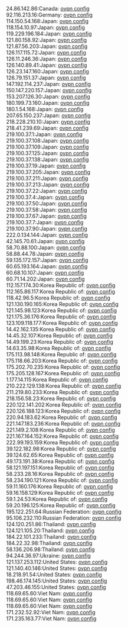 24.86.142.86:Canada: [ovpn config](vpn/24_86_142_86.ovpn)  
92.116.213.16:Germany: [ovpn config](vpn/92_116_213_16.ovpn)  
114.150.54.168:Japan: [ovpn config](vpn/114_150_54_168.ovpn)  
118.154.10.97:Japan: [ovpn config](vpn/118_154_10_97.ovpn)  
119.229.196.184:Japan: [ovpn config](vpn/119_229_196_184.ovpn)  
121.80.158.92:Japan: [ovpn config](vpn/121_80_158_92.ovpn)  
121.87.56.203:Japan: [ovpn config](vpn/121_87_56_203.ovpn)  
126.117.115.72:Japan: [ovpn config](vpn/126_117_115_72.ovpn)  
126.11.246.36:Japan: [ovpn config](vpn/126_11_246_36.ovpn)  
126.140.89.41:Japan: [ovpn config](vpn/126_140_89_41.ovpn)  
126.23.147.160:Japan: [ovpn config](vpn/126_23_147_160.ovpn)  
126.79.151.37:Japan: [ovpn config](vpn/126_79_151_37.ovpn)  
147.192.114.237:Japan: [ovpn config](vpn/147_192_114_237.ovpn)  
150.147.220.157:Japan: [ovpn config](vpn/150_147_220_157.ovpn)  
153.207.126.30:Japan: [ovpn config](vpn/153_207_126_30.ovpn)  
180.199.73.160:Japan: [ovpn config](vpn/180_199_73_160.ovpn)  
180.1.54.168:Japan: [ovpn config](vpn/180_1_54_168.ovpn)  
207.65.150.237:Japan: [ovpn config](vpn/207_65_150_237.ovpn)  
218.228.210.10:Japan: [ovpn config](vpn/218_228_210_10.ovpn)  
218.41.239.69:Japan: [ovpn config](vpn/218_41_239_69.ovpn)  
219.100.37.1:Japan: [ovpn config](vpn/219_100_37_1.ovpn)  
219.100.37.108:Japan: [ovpn config](vpn/219_100_37_108.ovpn)  
219.100.37.109:Japan: [ovpn config](vpn/219_100_37_109.ovpn)  
219.100.37.125:Japan: [ovpn config](vpn/219_100_37_125.ovpn)  
219.100.37.138:Japan: [ovpn config](vpn/219_100_37_138.ovpn)  
219.100.37.19:Japan: [ovpn config](vpn/219_100_37_19.ovpn)  
219.100.37.205:Japan: [ovpn config](vpn/219_100_37_205.ovpn)  
219.100.37.211:Japan: [ovpn config](vpn/219_100_37_211.ovpn)  
219.100.37.213:Japan: [ovpn config](vpn/219_100_37_213.ovpn)  
219.100.37.22:Japan: [ovpn config](vpn/219_100_37_22.ovpn)  
219.100.37.4:Japan: [ovpn config](vpn/219_100_37_4.ovpn)  
219.100.37.50:Japan: [ovpn config](vpn/219_100_37_50.ovpn)  
219.100.37.58:Japan: [ovpn config](vpn/219_100_37_58.ovpn)  
219.100.37.67:Japan: [ovpn config](vpn/219_100_37_67.ovpn)  
219.100.37.7:Japan: [ovpn config](vpn/219_100_37_7.ovpn)  
219.100.37.90:Japan: [ovpn config](vpn/219_100_37_90.ovpn)  
222.0.134.144:Japan: [ovpn config](vpn/222_0_134_144.ovpn)  
42.145.70.61:Japan: [ovpn config](vpn/42_145_70_61.ovpn)  
58.70.88.100:Japan: [ovpn config](vpn/58_70_88_100.ovpn)  
58.88.44.78:Japan: [ovpn config](vpn/58_88_44_78.ovpn)  
59.135.172.157:Japan: [ovpn config](vpn/59_135_172_157.ovpn)  
60.65.193.164:Japan: [ovpn config](vpn/60_65_193_164.ovpn)  
60.68.10.107:Japan: [ovpn config](vpn/60_68_10_107.ovpn)  
60.71.14.202:Japan: [ovpn config](vpn/60_71_14_202.ovpn)  
112.157.174.30:Korea Republic of: [ovpn config](vpn/112_157_174_30.ovpn)  
112.165.86.117:Korea Republic of: [ovpn config](vpn/112_165_86_117.ovpn)  
118.42.96.5:Korea Republic of: [ovpn config](vpn/118_42_96_5.ovpn)  
121.130.190.165:Korea Republic of: [ovpn config](vpn/121_130_190_165.ovpn)  
121.145.98.123:Korea Republic of: [ovpn config](vpn/121_145_98_123.ovpn)  
121.175.36.176:Korea Republic of: [ovpn config](vpn/121_175_36_176.ovpn)  
123.109.118.177:Korea Republic of: [ovpn config](vpn/123_109_118_177.ovpn)  
14.42.162.135:Korea Republic of: [ovpn config](vpn/14_42_162_135.ovpn)  
14.45.32.107:Korea Republic of: [ovpn config](vpn/14_45_32_107.ovpn)  
14.49.199.23:Korea Republic of: [ovpn config](vpn/14_49_199_23.ovpn)  
14.63.35.98:Korea Republic of: [ovpn config](vpn/14_63_35_98.ovpn)  
175.113.98.148:Korea Republic of: [ovpn config](vpn/175_113_98_148.ovpn)  
175.118.66.203:Korea Republic of: [ovpn config](vpn/175_118_66_203.ovpn)  
175.202.70.235:Korea Republic of: [ovpn config](vpn/175_202_70_235.ovpn)  
175.205.128.167:Korea Republic of: [ovpn config](vpn/175_205_128_167.ovpn)  
1.177.14.115:Korea Republic of: [ovpn config](vpn/1_177_14_115.ovpn)  
210.222.129.138:Korea Republic of: [ovpn config](vpn/210_222_129_138.ovpn)  
211.219.80.233:Korea Republic of: [ovpn config](vpn/211_219_80_233.ovpn)  
218.156.58.23:Korea Republic of: [ovpn config](vpn/218_156_58_23.ovpn)  
220.122.141.202:Korea Republic of: [ovpn config](vpn/220_122_141_202.ovpn)  
220.126.188.123:Korea Republic of: [ovpn config](vpn/220_126_188_123.ovpn)  
220.94.183.62:Korea Republic of: [ovpn config](vpn/220_94_183_62.ovpn)  
221.147.183.236:Korea Republic of: [ovpn config](vpn/221_147_183_236.ovpn)  
221.149.2.108:Korea Republic of: [ovpn config](vpn/221_149_2_108.ovpn)  
221.167.164.152:Korea Republic of: [ovpn config](vpn/221_167_164_152.ovpn)  
222.99.193.159:Korea Republic of: [ovpn config](vpn/222_99_193_159.ovpn)  
39.122.182.98:Korea Republic of: [ovpn config](vpn/39_122_182_98.ovpn)  
39.124.62.65:Korea Republic of: [ovpn config](vpn/39_124_62_65.ovpn)  
49.173.191.38:Korea Republic of: [ovpn config](vpn/49_173_191_38.ovpn)  
58.121.197.151:Korea Republic of: [ovpn config](vpn/58_121_197_151.ovpn)  
58.233.28.16:Korea Republic of: [ovpn config](vpn/58_233_28_16.ovpn)  
58.234.190.121:Korea Republic of: [ovpn config](vpn/58_234_190_121.ovpn)  
59.11.160.176:Korea Republic of: [ovpn config](vpn/59_11_160_176.ovpn)  
59.16.158.129:Korea Republic of: [ovpn config](vpn/59_16_158_129.ovpn)  
59.1.24.53:Korea Republic of: [ovpn config](vpn/59_1_24_53.ovpn)  
59.20.196.125:Korea Republic of: [ovpn config](vpn/59_20_196_125.ovpn)  
195.122.251.64:Russian Federation: [ovpn config](vpn/195_122_251_64.ovpn)  
95.106.232.110:Russian Federation: [ovpn config](vpn/95_106_232_110.ovpn)  
124.120.251.86:Thailand: [ovpn config](vpn/124_120_251_86.ovpn)  
124.121.105.20:Thailand: [ovpn config](vpn/124_121_105_20.ovpn)  
184.22.101.233:Thailand: [ovpn config](vpn/184_22_101_233.ovpn)  
184.22.32.98:Thailand: [ovpn config](vpn/184_22_32_98.ovpn)  
58.136.206.98:Thailand: [ovpn config](vpn/58_136_206_98.ovpn)  
94.244.36.97:Ukraine: [ovpn config](vpn/94_244_36_97.ovpn)  
121.137.253.112:United States: [ovpn config](vpn/121_137_253_112.ovpn)  
121.140.40.146:United States: [ovpn config](vpn/121_140_40_146.ovpn)  
18.218.91.54:United States: [ovpn config](vpn/18_218_91_54.ovpn)  
198.46.174.145:United States: [ovpn config](vpn/198_46_174_145.ovpn)  
47.203.46.155:United States: [ovpn config](vpn/47_203_46_155.ovpn)  
118.69.65.60:Viet Nam: [ovpn config](vpn/118_69_65_60.ovpn)  
118.69.65.60:Viet Nam: [ovpn config](vpn/118_69_65_60.ovpn)  
118.69.65.60:Viet Nam: [ovpn config](vpn/118_69_65_60.ovpn)  
171.232.52.92:Viet Nam: [ovpn config](vpn/171_232_52_92.ovpn)  
171.235.163.77:Viet Nam: [ovpn config](vpn/171_235_163_77.ovpn)  
